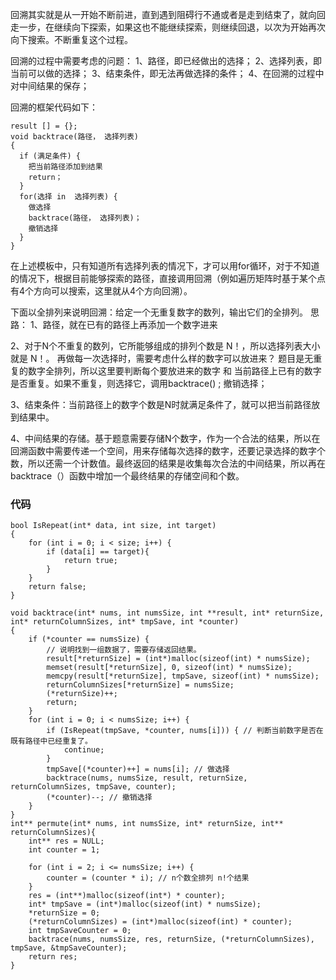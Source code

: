 
回溯其实就是从一开始不断前进，直到遇到阻碍行不通或者是走到结束了，就向回走一步，在继续向下探索，如果这也不能继续探索，则继续回退，以次为开始再次向下搜索。不断重复这个过程。

回溯的过程中需要考虑的问题： 
1、路径，即已经做出的选择； 
2、选择列表，即当前可以做的选择；
3、结束条件，即无法再做选择的条件；
4、在回溯的过程中对中间结果的保存；

回溯的框架代码如下：

```
result [] = {};
void backtrace(路径， 选择列表)
{
  if (满足条件) {
    把当前路径添加到结果
    return；
  }
  for(选择 in  选择列表) {
    做选择
    backtrace(路径， 选择列表)；
    撤销选择
  }
}
```
在上述模板中，只有知道所有选择列表的情况下，才可以用for循环，对于不知道的情况下，根据目前能够探索的路径，直接调用回溯（例如遍历矩阵时基于某个点有4个方向可以搜索，这里就从4个方向回溯）。

下面以全排列来说明回溯：给定一个无重复数字的数列，输出它们的全排列。
思路：
1、路径，就在已有的路径上再添加一个数字进来

2、对于N个不重复的数列，它所能够组成的排列个数是 N！，所以选择列表大小就是 N！。 再做每一次选择时，需要考虑什么样的数字可以放进来？ 题目是无重复的数字全排列，所以这里要判断每个要放进来的数字 和 当前路径上已有的数字是否重复。如果不重复，则选择它，调用backtrace() ; 撤销选择；

3、结束条件：当前路径上的数字个数是N时就满足条件了，就可以把当前路径放到结果中。

4、中间结果的存储。基于题意需要存储N个数字，作为一个合法的结果，所以在回溯函数中需要传递一个空间，用来存储每次选择的数字，还要记录选择的数字个数，所以还需一个计数值。最终返回的结果是收集每次合法的中间结果，所以再在backtrace（）函数中增加一个最终结果的存储空间和个数。

### 代码
```
bool IsRepeat(int* data, int size, int target)
{
    for (int i = 0; i < size; i++) {
        if (data[i] == target){
            return true;
        }
    }
    return false;
}

void backtrace(int* nums, int numsSize, int **result, int* returnSize, int* returnColumnSizes, int* tmpSave, int *counter)
{
    if (*counter == numsSize) {
        // 说明找到一组数据了，需要存储返回结果。
        result[*returnSize] = (int*)malloc(sizeof(int) * numsSize);
        memset(result[*returnSize], 0, sizeof(int) * numsSize);
        memcpy(result[*returnSize], tmpSave, sizeof(int) * numsSize);
        returnColumnSizes[*returnSize] = numsSize;
        (*returnSize)++;
        return;
    }
    for (int i = 0; i < numsSize; i++) {
        if (IsRepeat(tmpSave, *counter, nums[i])) { // 判断当前数字是否在既有路径中已经重复了。
            continue;
        }
        tmpSave[(*counter)++] = nums[i]; // 做选择
        backtrace(nums, numsSize, result, returnSize, returnColumnSizes, tmpSave, counter);
        (*counter)--; // 撤销选择
    }
}
int** permute(int* nums, int numsSize, int* returnSize, int** returnColumnSizes){
    int** res = NULL;
    int counter = 1;

    for (int i = 2; i <= numsSize; i++) {
        counter = (counter * i); // n个数全排列 n!个结果
    }
    res = (int**)malloc(sizeof(int*) * counter);
    int* tmpSave = (int*)malloc(sizeof(int) * numsSize);
    *returnSize = 0;
    (*returnColumnSizes) = (int*)malloc(sizeof(int) * counter);
    int tmpSaveCounter = 0;
    backtrace(nums, numsSize, res, returnSize, (*returnColumnSizes), tmpSave, &tmpSaveCounter);
    return res;
}
```
